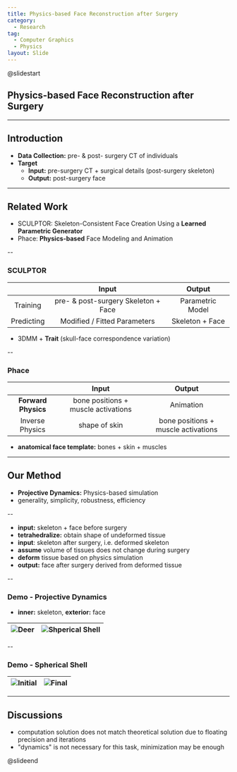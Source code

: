 ```yaml
---
title: Physics-based Face Reconstruction after Surgery
category:
  - Research
tag:
  - Computer Graphics
  - Physics
layout: Slide
---
```


@slidestart

## Physics-based Face Reconstruction after Surgery

---

## Introduction

- **Data Collection:** pre- & post- surgery CT of individuals
- **Target**
  - **Input:** pre-surgery CT + surgical details (post-surgery skeleton)
  - **Output:** post-surgery face

---

## Related Work

- SCULPTOR: Skeleton-Consistent Face Creation Using a **Learned Parametric Generator**
- Phace: **Physics-based** Face Modeling and Animation

--

### SCULPTOR

|            |                Input                |      Output      |
| :--------: | :---------------------------------: | :--------------: |
|  Training  | pre- & post-surgery Skeleton + Face | Parametric Model |
| Predicting |    Modified / Fitted Parameters     | Skeleton + Face  |

- 3DMM + **Trait** (skull-face correspondence variation)

--

### Phace

|                     |                Input                |               Output                |
| :-----------------: | :---------------------------------: | :---------------------------------: |
| **Forward Physics** | bone positions + muscle activations |              Animation              |
|   Inverse Physics   |            shape of skin            | bone positions + muscle activations |

- **anatomical face template:** bones + skin + muscles

---

## Our Method

- **Projective Dynamics:** Physics-based simulation
- generality, simplicity, robustness, efficiency

--

- **input:** skeleton + face before surgery
- **tetrahedralize:** obtain shape of undeformed tissue
- **input**: skeleton after surgery, i.e. deformed skeleton
- **assume** volume of tissues does not change during surgery
- **deform** tissue based on physics simulation
- **output:** face after surgery derived from deformed tissue

--

### Demo - Projective Dynamics

- **inner:** skeleton, **exterior:** face

| <img  alt="Deer" src="https://cdn.liblaf.me/image/2023/05/29/2023-05-29-22-16-11.gif" style="max-height: 400px"/> | <img alt="Shperical Shell" src="https://cdn.liblaf.me/image/2023/05/29/2023-05-29-22-16-51.gif" style="max-height: 400px" /> |
| :---------------------------------------------------------------------------------------------------------------: | :--------------------------------------------------------------------------------------------------------------------------: |

--

### Demo - Spherical Shell

| ![Initial](https://cdn.liblaf.me/image/2023/05/29/2023-05-29-22-17-04.png) | ![Final](https://cdn.liblaf.me/image/2023/05/29/2023-05-29-22-17-15.png) |
| :------------------------------------------------------------------------: | :----------------------------------------------------------------------: |

---

## Discussions

- computation solution does not match theoretical solution due to floating precision and iterations
- "dynamics" is not necessary for this task, minimization may be enough

@slideend
